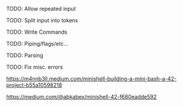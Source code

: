 TODO: Allow repeated input

TODO: Split input into tokens

TODO: Write Commands

TODO: Piping/flags/etc...

TODO: Parsing

TODO: Fix misc. errors

https://m4nnb3ll.medium.com/minishell-building-a-mini-bash-a-42-project-b55a10598218

https://medium.com/@abkabex/minishell-42-f680eadde592
